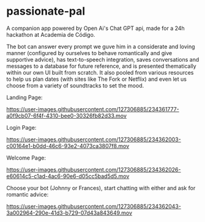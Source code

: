 # passionate-pal

A companion app powered by Open Ai's Chat GPT api, made for a 24h hackathon at Academia de Código.


The bot can answer every prompt we guve him in a considerate and loving manner (configured by ourselves to behave romantically and give supportive advice), has text-to-speech integration, saves conversations and messages to a database for future reference, and is presented thematically within our own UI built from scratch. It also pooled from various resources to help us plan dates (with sites like The Fork or Netflix) and even let us choose from a variety of soundtracks to set the mood.



Landing Page:

https://user-images.githubusercontent.com/127306885/234361777-a0f9cb07-6f4f-4310-bee0-30326fb82d33.mov


Login Page:

https://user-images.githubusercontent.com/127306885/234362003-c00164e1-b0dd-46c6-93e2-4073ca3807f8.mov


Welcome Page:

https://user-images.githubusercontent.com/127306885/234362026-e60614c5-c1ad-4ac6-90e6-d05cc5bad5d5.mov


Choose your bot (Johnny or Frances), start chatting with either and ask for romantic advice:

https://user-images.githubusercontent.com/127306885/234362043-3a002964-290e-41d3-b729-07d43a843649.mov

